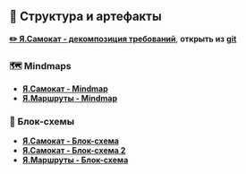 ## 📁 Структура и артефакты



[**✏️ Я.Самокат - декомпозиция требований**](https://miro.com/app/board/uXjVP2poiic=/?share_link_id=175033513820), **открыть из** [**git**](https://github.com/Kanewa/portfolio/blob/0134dd141d15cd7121653ff4eaa21c7e9cdda1b5/%D0%AF.%D0%A1%D0%B0%D0%BC%D0%BE%D0%BA%D0%B0%D1%82_%D0%AF.%D0%9C%D0%B0%D1%80%D1%88%D1%80%D1%83%D1%82%D1%8B/diagrams/%D0%AF.%D0%A1%D0%B0%D0%BC%D0%BE%D0%BA%D0%B0%D1%82%20-%20%D0%B4%D0%B5%D0%BA%D0%BE%D0%BC%D0%BF%D0%BE%D0%B7%D0%B8%D1%86%D0%B8%D1%8F%20%D1%82%D1%80%D0%B5%D0%B1%D0%BE%D0%B2%D0%B0%D0%BD%D0%B8%D0%B9.pdf)
### 🗺️ Mindmaps
- [**Я.Самокат - Mindmap**](https://github.com/Kanewa/portfolio/blob/main/diagrams/%D0%AF.%D0%A1%D0%B0%D0%BC%D0%BE%D0%BA%D0%B0%D1%82%20-%20Mindmap.png) 
- [**Я.Маршруты - Mindmap**](https://github.com/Kanewa/portfolio/blob/32a44834d07a9c230160089a8d0c89a6f64e988e/%D0%AF.%D0%A1%D0%B0%D0%BC%D0%BE%D0%BA%D0%B0%D1%82_%D0%AF.%D0%9C%D0%B0%D1%80%D1%88%D1%80%D1%83%D1%82%D1%8B/diagrams/%D0%AF.%D0%9C%D0%B0%D1%80%D1%88%D1%80%D1%83%D1%82%D1%8B%20-%20Mindmap.png)

### 📅 Блок-схемы
- [**Я.Самокат - Блок-схема**]([https://github.com/Kanewa/portfolio/blob/main/diagrams/%D0%AF.%D0%A1%D0%B0%D0%BC%D0%BE%D0%BA%D0%B0%D1%82%20-%20%D0%91%D0%BB%D0%BE%D0%BA-%D1%81%D1%85%D0%B5%D0%BC%D0%B0.jpg](https://github.com/Kanewa/portfolio/blob/0134dd141d15cd7121653ff4eaa21c7e9cdda1b5/%D0%AF.%D0%A1%D0%B0%D0%BC%D0%BE%D0%BA%D0%B0%D1%82_%D0%AF.%D0%9C%D0%B0%D1%80%D1%88%D1%80%D1%83%D1%82%D1%8B/diagrams/%D0%AF.%D0%A1%D0%B0%D0%BC%D0%BE%D0%BA%D0%B0%D1%82%20-%20%D0%91%D0%BB%D0%BE%D0%BA-%D1%81%D1%85%D0%B5%D0%BC%D0%B0.jpg)) 
- [**Я.Самокат - Блок-схема 2**](https://github.com/Kanewa/portfolio/blob/0134dd141d15cd7121653ff4eaa21c7e9cdda1b5/%D0%AF.%D0%A1%D0%B0%D0%BC%D0%BE%D0%BA%D0%B0%D1%82_%D0%AF.%D0%9C%D0%B0%D1%80%D1%88%D1%80%D1%83%D1%82%D1%8B/diagrams/%D0%AF.%D0%A1%D0%B0%D0%BC%D0%BE%D0%BA%D0%B0%D1%82%20-%20%D0%91%D0%BB%D0%BE%D0%BA-%D1%81%D1%85%D0%B5%D0%BC%D0%B0%202.jpg)
- [**Я.Маршруты - Блок-схема**](https://github.com/Kanewa/portfolio/blob/0134dd141d15cd7121653ff4eaa21c7e9cdda1b5/%D0%AF.%D0%A1%D0%B0%D0%BC%D0%BE%D0%BA%D0%B0%D1%82_%D0%AF.%D0%9C%D0%B0%D1%80%D1%88%D1%80%D1%83%D1%82%D1%8B/diagrams/%D0%AF.%D0%9C%D0%B0%D1%80%D1%88%D1%80%D1%83%D1%82%D1%8B%20-%20%D0%91%D0%BB%D0%BE%D0%BA%D1%81%D1%85%D0%B5%D0%BC%D0%B0.png)
